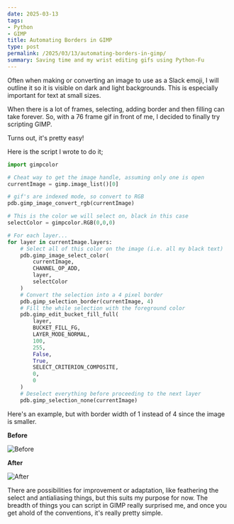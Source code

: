 ```yaml
---
date: 2025-03-13
tags:
- Python
- GIMP
title: Automating Borders in GIMP
type: post
permalink: /2025/03/13/automating-borders-in-gimp/
summary: Saving time and my wrist editing gifs using Python-Fu
---
```


Often when making or converting an image to use as a Slack emoji, I will outline it so it is visible on dark and light backgrounds.  This is especially important for text at small sizes.

When there is a lot of frames, selecting, adding border and then filling can take forever.  So, with a 76 frame gif in front of me, I decided to finally try scripting GIMP.

Turns out, it's pretty easy!

Here is the script I wrote to do it;

```python
import gimpcolor

# Cheat way to get the image handle, assuming only one is open
currentImage = gimp.image_list()[0]

# gif's are indexed mode, so convert to RGB
pdb.gimp_image_convert_rgb(currentImage)

# This is the color we will select on, black in this case
selectColor = gimpcolor.RGB(0,0,0)

# For each layer...
for layer in currentImage.layers:
	# Select all of this color on the image (i.e. all my black text)
	pdb.gimp_image_select_color(
		currentImage,
		CHANNEL_OP_ADD,
		layer,
		selectColor
	)
	# Convert the selection into a 4 pixel border
	pdb.gimp_selection_border(currentImage, 4)
	# Fill the while selection with the foreground color
	pdb.gimp_edit_bucket_fill_full(
		layer,
		BUCKET_FILL_FG,
		LAYER_MODE_NORMAL,
		100,
		255,
		False,
		True,
		SELECT_CRITERION_COMPOSITE,
		0,
		0
	)
	# Deselect everything before proceeding to the next layer
	pdb.gimp_selection_none(currentImage)
```

Here's an example, but with border width of 1 instead of 4 since the image is smaller.

**Before**

<img src="https://static.velvetcache.org/pages/2025/03/13/automating-borders-in-gimp/wow.gif" alt="Before" loading="lazy" fetchpriority="low" />

**After**

<img src="https://static.velvetcache.org/pages/2025/03/13/automating-borders-in-gimp/wow-outline.gif" alt="After" loading="lazy" fetchpriority="low" />

There are possibilities for improvement or adaptation, like feathering the select and antialiasing things, but this suits my purpose for now.  The breadth of things you can script in GIMP really surprised me, and once you get ahold of the conventions, it's really pretty simple.
